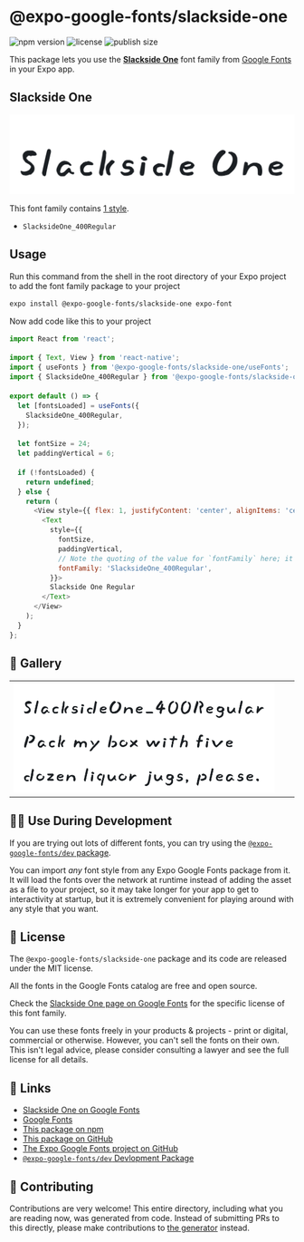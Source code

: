 # @expo-google-fonts/slackside-one

![npm version](https://flat.badgen.net/npm/v/@expo-google-fonts/slackside-one)
![license](https://flat.badgen.net/github/license/expo/google-fonts)
![publish size](https://flat.badgen.net/packagephobia/install/@expo-google-fonts/slackside-one)

This package lets you use the [**Slackside One**](https://fonts.google.com/specimen/Slackside+One) font family from [Google Fonts](https://fonts.google.com/) in your Expo app.

## Slackside One

![Slackside One](./font-family.png)

This font family contains [1 style](#-gallery).

- `SlacksideOne_400Regular`

## Usage

Run this command from the shell in the root directory of your Expo project to add the font family package to your project
```sh
expo install @expo-google-fonts/slackside-one expo-font
```

Now add code like this to your project
```js
import React from 'react';

import { Text, View } from 'react-native';
import { useFonts } from '@expo-google-fonts/slackside-one/useFonts';
import { SlacksideOne_400Regular } from '@expo-google-fonts/slackside-one/400Regular';

export default () => {
  let [fontsLoaded] = useFonts({
    SlacksideOne_400Regular,
  });

  let fontSize = 24;
  let paddingVertical = 6;

  if (!fontsLoaded) {
    return undefined;
  } else {
    return (
      <View style={{ flex: 1, justifyContent: 'center', alignItems: 'center' }}>
        <Text
          style={{
            fontSize,
            paddingVertical,
            // Note the quoting of the value for `fontFamily` here; it expects a string!
            fontFamily: 'SlacksideOne_400Regular',
          }}>
          Slackside One Regular
        </Text>
      </View>
    );
  }
};

```

## 🔡 Gallery


||||
|-|-|-|
|![SlacksideOne_400Regular](.//400Regular/SlacksideOne_400Regular.ttf.png)||||


## 👩‍💻 Use During Development

If you are trying out lots of different fonts, you can try using the [`@expo-google-fonts/dev` package](https://github.com/expo/google-fonts/tree/master/font-packages/dev#readme).

You can import *any* font style from any Expo Google Fonts package from it. It will load the fonts
over the network at runtime instead of adding the asset as a file to your project, so it may take longer
for your app to get to interactivity at startup, but it is extremely convenient
for playing around with any style that you want.

## 📖 License

The `@expo-google-fonts/slackside-one` package and its code are released under the MIT license.

All the fonts in the Google Fonts catalog are free and open source.

Check the [Slackside One page on Google Fonts](https://fonts.google.com/specimen/Slackside+One) for the specific license of this font family.

You can use these fonts freely in your products & projects - print or digital, commercial or otherwise. However, you can't sell the fonts on their own. This isn't legal advice, please consider consulting a lawyer and see the full license for all details.

## 🔗 Links

- [Slackside One on Google Fonts](https://fonts.google.com/specimen/Slackside+One)
- [Google Fonts](https://fonts.google.com/)
- [This package on npm](https://www.npmjs.com/package/@expo-google-fonts/slackside-one)
- [This package on GitHub](https://github.com/expo/google-fonts/tree/master/font-packages/slackside-one)
- [The Expo Google Fonts project on GitHub](https://github.com/expo/google-fonts)
- [`@expo-google-fonts/dev` Devlopment Package](https://github.com/expo/google-fonts/tree/master/font-packages/dev)

## 🤝 Contributing

Contributions are very welcome! This entire directory, including what you are reading now, was generated from code. Instead of submitting PRs to this directly, please make contributions to [the generator](https://github.com/expo/google-fonts/tree/master/packages/generator) instead.
